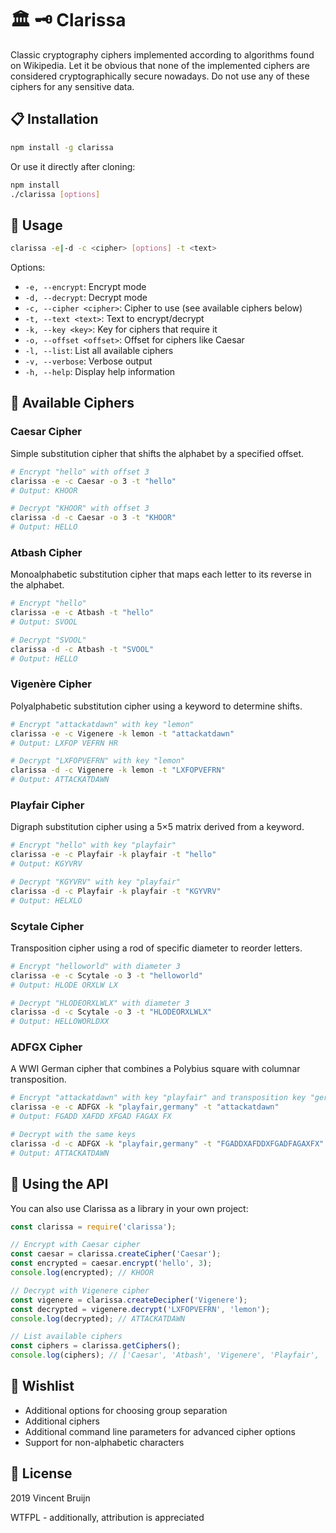 # 🏛 🗝 Clarissa

Classic cryptography ciphers implemented according to algorithms found on Wikipedia.
Let it be obvious that none of the implemented ciphers are considered cryptographically secure nowadays. Do not use any of these ciphers for any sensitive data.

## 📋 Installation

```bash
npm install -g clarissa
```

Or use it directly after cloning:

```bash
npm install
./clarissa [options]
```

## 🔐 Usage

```bash
clarissa -e|-d -c <cipher> [options] -t <text>
```

Options:
- `-e, --encrypt`: Encrypt mode
- `-d, --decrypt`: Decrypt mode
- `-c, --cipher <cipher>`: Cipher to use (see available ciphers below)
- `-t, --text <text>`: Text to encrypt/decrypt
- `-k, --key <key>`: Key for ciphers that require it
- `-o, --offset <offset>`: Offset for ciphers like Caesar
- `-l, --list`: List all available ciphers
- `-v, --verbose`: Verbose output
- `-h, --help`: Display help information

## 🧩 Available Ciphers

### Caesar Cipher
Simple substitution cipher that shifts the alphabet by a specified offset.

```bash
# Encrypt "hello" with offset 3
clarissa -e -c Caesar -o 3 -t "hello"
# Output: KHOOR

# Decrypt "KHOOR" with offset 3
clarissa -d -c Caesar -o 3 -t "KHOOR"
# Output: HELLO
```

### Atbash Cipher
Monoalphabetic substitution cipher that maps each letter to its reverse in the alphabet.

```bash
# Encrypt "hello"
clarissa -e -c Atbash -t "hello"
# Output: SVOOL

# Decrypt "SVOOL"
clarissa -d -c Atbash -t "SVOOL"
# Output: HELLO
```

### Vigenère Cipher
Polyalphabetic substitution cipher using a keyword to determine shifts.

```bash
# Encrypt "attackatdawn" with key "lemon"
clarissa -e -c Vigenere -k lemon -t "attackatdawn"
# Output: LXFOP VEFRN HR

# Decrypt "LXFOPVEFRN" with key "lemon"
clarissa -d -c Vigenere -k lemon -t "LXFOPVEFRN"
# Output: ATTACKATDAWN
```

### Playfair Cipher
Digraph substitution cipher using a 5×5 matrix derived from a keyword.

```bash
# Encrypt "hello" with key "playfair"
clarissa -e -c Playfair -k playfair -t "hello"
# Output: KGYVRV

# Decrypt "KGYVRV" with key "playfair"
clarissa -d -c Playfair -k playfair -t "KGYVRV"
# Output: HELXLO
```

### Scytale Cipher
Transposition cipher using a rod of specific diameter to reorder letters.

```bash
# Encrypt "helloworld" with diameter 3
clarissa -e -c Scytale -o 3 -t "helloworld"
# Output: HLODE ORXLW LX

# Decrypt "HLODEORXLWLX" with diameter 3
clarissa -d -c Scytale -o 3 -t "HLODEORXLWLX"
# Output: HELLOWORLDXX
```

### ADFGX Cipher
A WWI German cipher that combines a Polybius square with columnar transposition.

```bash
# Encrypt "attackatdawn" with key "playfair" and transposition key "germany"
clarissa -e -c ADFGX -k "playfair,germany" -t "attackatdawn"
# Output: FGADD XAFDD XFGAD FAGAX FX

# Decrypt with the same keys
clarissa -d -c ADFGX -k "playfair,germany" -t "FGADDXAFDDXFGADFAGAXFX"
# Output: ATTACKATDAWN
```

## 🧠 Using the API

You can also use Clarissa as a library in your own project:

```javascript
const clarissa = require('clarissa');

// Encrypt with Caesar cipher
const caesar = clarissa.createCipher('Caesar');
const encrypted = caesar.encrypt('hello', 3);
console.log(encrypted); // KHOOR

// Decrypt with Vigenere cipher
const vigenere = clarissa.createDecipher('Vigenere');
const decrypted = vigenere.decrypt('LXFOPVEFRN', 'lemon');
console.log(decrypted); // ATTACKATDAWN

// List available ciphers
const ciphers = clarissa.getCiphers();
console.log(ciphers); // ['Caesar', 'Atbash', 'Vigenere', 'Playfair', 'Scytale']
```

## 📝 Wishlist

* Additional options for choosing group separation
* Additional ciphers
* Additional command line parameters for advanced cipher options
* Support for non-alphabetic characters

## 📜 License

2019 Vincent Bruijn

WTFPL - additionally, attribution is appreciated